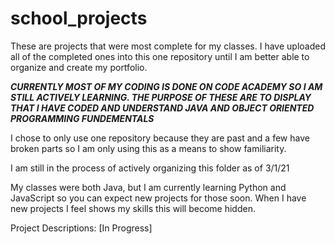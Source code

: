 # school_projects
These are projects that were most complete for my classes.
I have uploaded all of the completed ones into this one repository until I am better able to organize and create my portfolio.

***CURRENTLY MOST OF MY CODING IS DONE ON CODE ACADEMY SO I AM STILL ACTIVELY LEARNING. THE PURPOSE OF THESE ARE TO DISPLAY 
THAT I HAVE CODED AND UNDERSTAND JAVA AND OBJECT ORIENTED PROGRAMMING FUNDEMENTALS***

I chose to only use one repository because they are past and a few have broken parts so I am only using this as a means to show familiarity.

I am still in the process of actively organizing this folder as of 3/1/21

My classes were both Java, but I am currently learning Python and JavaScript so you can expect new projects for those soon.
When I have new projects I feel shows my skills this will become hidden.

Project Descriptions:
[In Progress]
